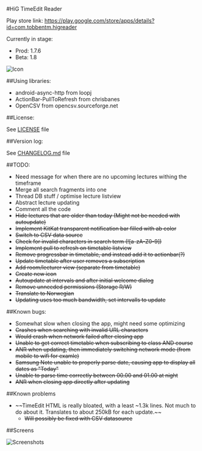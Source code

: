 #HiG TimeEdit Reader

Play store link: https://play.google.com/store/apps/details?id=com.tobbentm.higreader

Currently in stage: 
* Prod: 1.7.6
* Beta: 1.8

![Icon](http://tobbentm.com/ul/HiG-Reader_Icon.png "App Icon")


##Using libraries:

* android-async-http from loopj
* ActionBar-PullToRefresh from chrisbanes
* OpenCSV from opencsv.sourceforge.net

##License:

See [LICENSE](LICENSE) file

##Version log:

See [CHANGELOG.md](CHANGELOG.md) file

##TODO:

* Need message for when there are no upcoming lectures withing the timeframe
* Merge all search fragments into one
* Thread DB stuff / optimise lecture listview
* Abstract lecture updating
* Comment all the code
* ~~Hide lectures that are older than today (Might not be needed with autoupdate)~~
* ~~Implement KitKat transparent notification bar filled with ab color~~
* ~~Switch to CSV data source~~
* ~~Check for invalid characters in search term (![a-zA-Z0-9])~~
* ~~Implement pull to refresh on timetable listview~~
* ~~Remove progressbar in timetable, and instead add it to actionbar(?)~~
* ~~Update timetable after user removes a subscription~~
* ~~Add room/lecturer view (separate from timetable)~~
* ~~Create new icon~~
* ~~Autoupdate at intervals and after initial welcome dialog~~
* ~~Remove unneeded permissions (Storage R/W)~~
* ~~Translate to Norwegian~~
* ~~Updating uses too much bandwidth, set intervalls to update~~

##Known bugs:

* Somewhat slow when closing the app, might need some optimizing
* ~~Crashes when searching with invalid URL characters~~
* ~~Would crash when network failed after closing app~~
* ~~Unable to get correct timetable when subscribing to class AND course~~
* ~~ANR when updating, then immediately switching network mode (from mobile to wifi for examle)~~
* ~~Samsung Note unable to properly parse date, causing app to display all dates as "Today"~~
* ~~Unable to parse time correctly between 00.00 and 01.00 at night~~
* ~~ANR when closing app directly after updating~~

##Known problems

* ~~TimeEdit HTML is really bloated, with a least ~1.3k lines. Not much to do about it. Translates to about 250kB for each update.~~
	* ~~Will possibly be fixed with CSV datasource~~

##Screens

![Screenshots](http://tobbentm.com/ul/HiG-Reader_Screens.png "Screenshots")